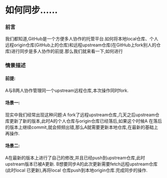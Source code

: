 # 如何同步......

### 前言

我们都知道,GitHub是一个方便多人协作的托管平台.如何将本地local仓库、个人远程origin仓库(GitHub上的仓库)和远程upstream仓库(在GitHub上fork别人的仓库)进行同步是多人协作的前提.那么我们就来看一下,如何进行

### 情景描述

#### 前提:

A与B两人协作管理同一个upstream远程仓库,本次操作同时fork.

#### 场景一:

现实中我们经常出现这种问题:A fork了远程upstream仓库,几天之后upstream仓库更新了新的版本,此时A的个人仓库与origin仓库已经落后,如果这个时候A 在落后的版本上继续commit,就会频频出错,那么A就需要更新本地仓库,在最新的基础上再操作.

#### 场景二:

A在最新的版本上进行了自己的修改,并且已经push到upstream仓库,此时upstream版本已被A更新. B想要同步A的此次更新需要fetch远程upstream仓库(此时local 已更新),再将local 仓库push到本地origin仓库.完成同步的操作.

### 